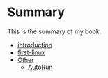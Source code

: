 # Summary
This is the summary of my book.
* [introduction](README.md)
* [first-linux](Install/My-First-Linux.md)
* [Other](Other/README.md)
	* [AutoRun](Other/AutoRun/AutoRun类病毒防止策略.md)
